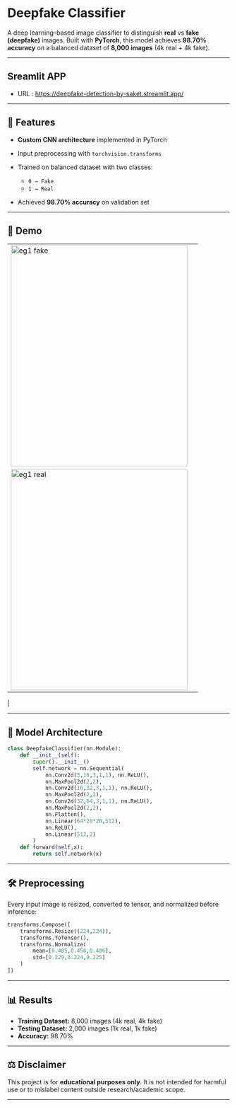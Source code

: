 # Deepfake Classifier

A deep learning–based image classifier to distinguish **real** vs **fake (deepfake)** images.
Built with **PyTorch**, this model achieves **98.70% accuracy** on a balanced dataset of **8,000 images** (4k real + 4k fake).

---
## Sreamlit APP
* URL : https://deepfake-detection-by-saket.streamlit.app/
---

## 🚀 Features

* **Custom CNN architecture** implemented in PyTorch
* Input preprocessing with `torchvision.transforms`
* Trained on balanced dataset with two classes:

  * `0 → Fake`
  * `1 → Real`
* Achieved **98.70% accuracy** on validation set

---
## 🚀 Demo
|           |           |
|-----------|-----------|
| <img width="400" height="500" alt="eg1 fake" src="https://github.com/user-attachments/assets/64a7d09f-b56a-4960-8296-53d37a72aee6" />
 | <img width="400" height="500" alt="eg1 real" src="https://github.com/user-attachments/assets/b595f352-6e11-480f-b4ae-34811f182e6e" />
 |

---


## 🧠 Model Architecture

```python
class DeepfakeClassifier(nn.Module):
    def __init__(self):
        super().__init__()
        self.network = nn.Sequential(
            nn.Conv2d(3,16,3,1,1), nn.ReLU(),
            nn.MaxPool2d(2,2),
            nn.Conv2d(16,32,3,1,1), nn.ReLU(),
            nn.MaxPool2d(2,2),
            nn.Conv2d(32,64,3,1,1), nn.ReLU(),
            nn.MaxPool2d(2,2),
            nn.Flatten(),
            nn.Linear(64*28*28,512),
            nn.ReLU(),
            nn.Linear(512,2)
        )
    def forward(self,x):
        return self.network(x)
```

---

## 🛠️ Preprocessing

Every input image is resized, converted to tensor, and normalized before inference:

```python
transforms.Compose([
    transforms.Resize((224,224)),
    transforms.ToTensor(),
    transforms.Normalize(
        mean=[0.485,0.456,0.406],
        std=[0.229,0.224,0.225]
    )
])
```

---

## 📊 Results

* **Training Dataset:** 8,000 images (4k real, 4k fake)
* **Testing Dataset:** 2,000 images (1k real, 1k fake)
* **Accuracy:** 98.70%

---

## ⚖️ Disclaimer

This project is for **educational purposes only**.
It is not intended for harmful use or to mislabel content outside research/academic scope.

---
